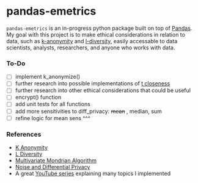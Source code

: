 # pandas-emetrics
`pandas-emetrics` is an in-progress python package built on top of [Pandas](https://pandas.pydata.org/docs/). My goal with this project is to make ethical considerations in relation to data, such as [k-anonymity](https://en.wikipedia.org/wiki/K-anonymity) and [l-diversity](https://personal.utdallas.edu/~muratk/courses/privacy08f_files/ldiversity.pdf), easily accessable to data scientists, analysts, researchers, and anyone who works with data.


### To-Do
- [ ] implement k_anonymize()
- [ ] further research into possible implementations of [t closeness](https://www.cs.purdue.edu/homes/ninghui/papers/t_closeness_icde07.pdf)
- [ ] further research into other ethical considerations that could be useful
- [ ] encrypt() function
- [ ] add unit tests for all functions
- [ ] add more sensitivities to diff_privacy: ~~mean~~ , median, sum
- [ ] refine logic for mean sens ^^^

### References
- [K Anonymity](https://www.immuta.com/blog/k-anonymity-everything-you-need-to-know-2021-guide/)
- [L Diversity](https://personal.utdallas.edu/~muratk/courses/privacy08f_files/ldiversity.pdf)
- [Multivariate Mondrian Algorithm](https://pages.cs.wisc.edu/~lefevre/MultiDim.pdf)
- [Noise and Differential Privacy](https://arxiv.org/pdf/1309.3958)
- A great [YouTube series](https://www.youtube.com/playlist?list=PLZeK3TZueogEhGK0kTztL5ALQ_MkxgFCv) explaining many topics I implemented
